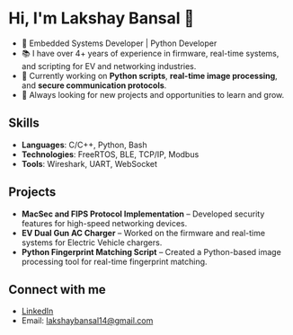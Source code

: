 # Hi, I'm Lakshay Bansal 👋

- 🔧 Embedded Systems Developer | Python Developer
- 📚 I have over 4+ years of experience in firmware, real-time systems, and scripting for EV and networking industries.
- 🚀 Currently working on **Python scripts**, **real-time image processing**, and **secure communication protocols**.
- 🔭 Always looking for new projects and opportunities to learn and grow.

## Skills
- **Languages**: C/C++, Python, Bash
- **Technologies**: FreeRTOS, BLE, TCP/IP, Modbus
- **Tools**: Wireshark, UART, WebSocket

## Projects
- **MacSec and FIPS Protocol Implementation** – Developed security features for high-speed networking devices.
- **EV Dual Gun AC Charger** – Worked on the firmware and real-time systems for Electric Vehicle chargers.
- **Python Fingerprint Matching Script** – Created a Python-based image processing tool for real-time fingerprint matching.

## Connect with me
- [LinkedIn](https://www.linkedin.com/in/lakshay-bansal-19a688137/)
- Email: lakshaybansal14@gmail.com
